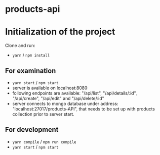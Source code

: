 # products-api

# Initialization of the project  
  Clone and run:
  - `yarn`  /  `npm install`

## For examination

  - `yarn start`  /  `npm start`
  - server is available on localhost:8080
  - following endpoints are available:  "/api/list", "/api/details/:id", "/api/create", "/api/edit" and "/api/delete/:id"
  - server connects to mongo database under address: "localhost:27017/products-API", that needs to be set up with products collection prior to server start.

## For development

  - `yarn compile`  /  `npm run compile`
  - `yarn start`  /  `npm start`
